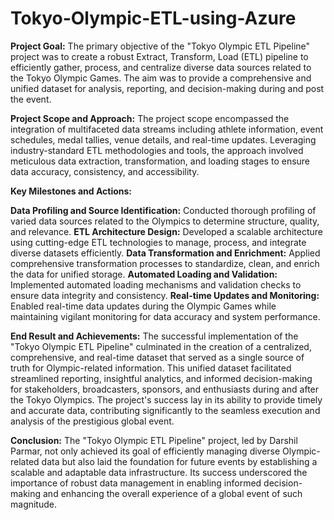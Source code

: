 # Tokyo-Olympic-ETL-using-Azure

**Project Goal:**
The primary objective of the "Tokyo Olympic ETL Pipeline" project was to create a robust Extract, Transform, Load (ETL) pipeline to efficiently gather, process, and centralize diverse data sources related to the Tokyo Olympic Games. The aim was to provide a comprehensive and unified dataset for analysis, reporting, and decision-making during and post the event.

**Project Scope and Approach:**
The project scope encompassed the integration of multifaceted data streams including athlete information, event schedules, medal tallies, venue details, and real-time updates. Leveraging industry-standard ETL methodologies and tools, the approach involved meticulous data extraction, transformation, and loading stages to ensure data accuracy, consistency, and accessibility.

**Key Milestones and Actions:**

**Data Profiling and Source Identification:** Conducted thorough profiling of varied data sources related to the Olympics to determine structure, quality, and relevance.
**ETL Architecture Design:** Developed a scalable architecture using cutting-edge ETL technologies to manage, process, and integrate diverse datasets efficiently.
**Data Transformation and Enrichment:** Applied comprehensive transformation processes to standardize, clean, and enrich the data for unified storage.
**Automated Loading and Validation:** Implemented automated loading mechanisms and validation checks to ensure data integrity and consistency.
**Real-time Updates and Monitoring:** Enabled real-time data updates during the Olympic Games while maintaining vigilant monitoring for data accuracy and system performance.

**End Result and Achievements:**
The successful implementation of the "Tokyo Olympic ETL Pipeline" culminated in the creation of a centralized, comprehensive, and real-time dataset that served as a single source of truth for Olympic-related information. This unified dataset facilitated streamlined reporting, insightful analytics, and informed decision-making for stakeholders, broadcasters, sponsors, and enthusiasts during and after the Tokyo Olympics. The project's success lay in its ability to provide timely and accurate data, contributing significantly to the seamless execution and analysis of the prestigious global event.

**Conclusion:**
The "Tokyo Olympic ETL Pipeline" project, led by Darshil Parmar, not only achieved its goal of efficiently managing diverse Olympic-related data but also laid the foundation for future events by establishing a scalable and adaptable data infrastructure. Its success underscored the importance of robust data management in enabling informed decision-making and enhancing the overall experience of a global event of such magnitude.

